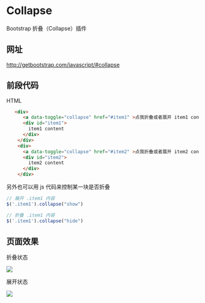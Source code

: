 # Collapse

Bootstrap 折叠（Collapse）插件

## 网址
http://getbootstrap.com/javascript/#collapse

## 前段代码

HTML
```html
   <div>
      <a data-toggle="collapse" href="#item1" >点我折叠或者展开 item1 content</a>
      <div id="item1">
        item1 content
      </div>
    </div>
    <div>
      <a data-toggle="collapse" href="#item2" >点我折叠或者展开 item2 content</a>
      <div id="item2">
        item2 content
      </div>
    </div>
```

另外也可以用 js 代码来控制某一块是否折叠
```js
// 展开 .item1 内容
$('.item1').collapse("show")

// 折叠 .item1 内容
$('.item1').collapse("hide")
```

## 页面效果

折叠状态

![](http://img.teamkn.com/i/UdlejcvC.png)

展开状态

![](http://img.teamkn.com/i/aDWRlT7w.png)